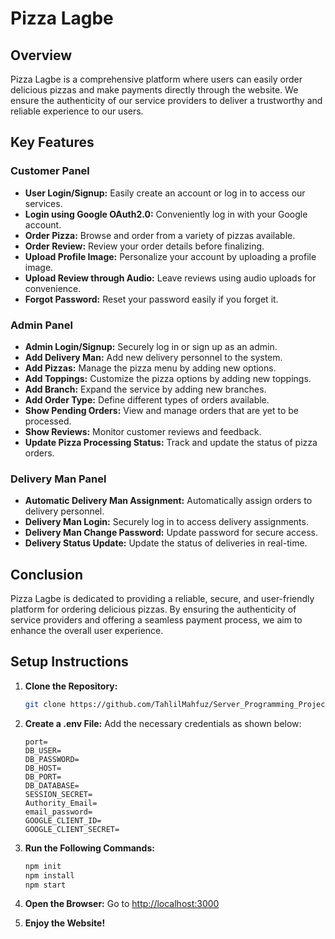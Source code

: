 # Pizza Lagbe

## Overview

Pizza Lagbe is a comprehensive platform where users can easily order delicious pizzas and make payments directly through the website. We ensure the authenticity of our service providers to deliver a trustworthy and reliable experience to our users.

## Key Features

### Customer Panel
- **User Login/Signup:** Easily create an account or log in to access our services.
- **Login using Google OAuth2.0:** Conveniently log in with your Google account.
- **Order Pizza:** Browse and order from a variety of pizzas available.
- **Order Review:** Review your order details before finalizing.
- **Upload Profile Image:** Personalize your account by uploading a profile image.
- **Upload Review through Audio:** Leave reviews using audio uploads for convenience.
- **Forgot Password:** Reset your password easily if you forget it.

### Admin Panel
- **Admin Login/Signup:** Securely log in or sign up as an admin.
- **Add Delivery Man:** Add new delivery personnel to the system.
- **Add Pizzas:** Manage the pizza menu by adding new options.
- **Add Toppings:** Customize the pizza options by adding new toppings.
- **Add Branch:** Expand the service by adding new branches.
- **Add Order Type:** Define different types of orders available.
- **Show Pending Orders:** View and manage orders that are yet to be processed.
- **Show Reviews:** Monitor customer reviews and feedback.
- **Update Pizza Processing Status:** Track and update the status of pizza orders.

### Delivery Man Panel
- **Automatic Delivery Man Assignment:** Automatically assign orders to delivery personnel.
- **Delivery Man Login:** Securely log in to access delivery assignments.
- **Delivery Man Change Password:** Update password for secure access.
- **Delivery Status Update:** Update the status of deliveries in real-time.

## Conclusion

Pizza Lagbe is dedicated to providing a reliable, secure, and user-friendly platform for ordering delicious pizzas. By ensuring the authenticity of service providers and offering a seamless payment process, we aim to enhance the overall user experience.

## Setup Instructions

1. **Clone the Repository:**
    ```bash
    git clone https://github.com/TahlilMahfuz/Server_Programming_Project_PizzaLagbe/tree/main
    ```

2. **Create a .env File:** Add the necessary credentials as shown below:
    ```env
    port=
    DB_USER=
    DB_PASSWORD=
    DB_HOST=
    DB_PORT=
    DB_DATABASE=
    SESSION_SECRET=
    Authority_Email=
    email_password=
    GOOGLE_CLIENT_ID=
    GOOGLE_CLIENT_SECRET=
    ```

3. **Run the Following Commands:**
    ```bash
    npm init
    npm install
    npm start
    ```

4. **Open the Browser:** Go to [http://localhost:3000](http://localhost:3000)

5. **Enjoy the Website!**
